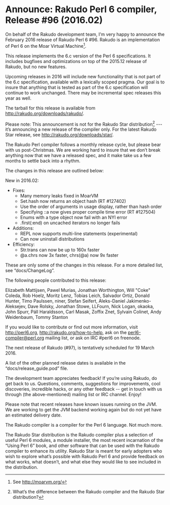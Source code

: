 # Announce: Rakudo Perl 6 compiler, Release #96 (2016.02)

On behalf of the Rakudo development team, I’m very happy to announce the
February 2016 release of Rakudo Perl 6 #96. Rakudo is an implementation of
Perl 6 on the Moar Virtual Machine[^1].

This release implements the 6.c version of the Perl 6 specifications.
It includes bugfixes and optimizations on top of
the 2015.12 release of Rakudo, but no new features.

Upcoming releases in 2016 will include new functionality that is not
part of the 6.c specification, available with a lexically scoped
pragma. Our goal is to insure that anything that is tested as part of the
6.c specification will continue to work unchanged. There may be incremental
spec releases this year as well.

The tarball for this release is available from <http://rakudo.org/downloads/rakudo/>.

Please note: This announcement is not for the Rakudo Star
distribution[^2] --- it’s announcing a new release of the compiler
only. For the latest Rakudo Star release, see
<http://rakudo.org/downloads/star/>.

The Rakudo Perl compiler follows a monthly release cycle, but please bear
with us post-Christmas. We are working hard to insure that we don’t break
anything now that we have a released spec, and it make take us a few months
to settle back into a rhythm.

The changes in this release are outlined below:

New in 2016.02:
 + Fixes:
   + Many memory leaks fixed in MoarVM
   + Set.hash now returns an object hash (RT #127402)
   + Use the order of arguments in usage display, rather than hash order
   + Specifying ::a now gives proper compile time error (RT #127504)
   + Enums with a type object now fail with an NYI error
   + .first(:end) on uncached iterators no longer fails
 + Additions:
   + REPL now supports multi-line statements (experimental)
   + Can now uninstall distributions
 + Efficiency:
   + Str.trans can now be up to 160x faster
   + @a.chrs now 3x faster, chrs(@a) now 9x faster

These are only some of the changes in this release. For a more
detailed list, see “docs/ChangeLog”.

The following people contributed to this release:

Elizabeth Mattijsen, Pawel Murias, Jonathan Worthington, Will "Coke" Coleda,
Rob Hoelz, Moritz Lenz, Tobias Leich, Salvador Ortiz, Donald Hunter,
Timo Paulssen, niner, Stefan Seifert, Aleks-Daniel Jakimenko-Aleksejev,
Dave Rolsky, Jonathan Stowe, LLFourn, Nick Logan, okaoka, John Spurr,
Páll Haraldsson, Carl Masak, Zoffix Znet, Sylvain Colinet, Andy Weidenbaum,
Tommy Stanton

If you would like to contribute or find out more information, visit
<http://perl6.org>, <http://rakudo.org/how-to-help>, ask on the
<perl6-compiler@perl.org> mailing list, or ask on IRC #perl6 on freenode.

The next release of Rakudo (#97), is tentatively scheduled for 19 March 2016.

A list of the other planned release dates is available in the
“docs/release_guide.pod” file.

The development team appreciates feedback! If you’re using Rakudo, do
get back to us. Questions, comments, suggestions for improvements, cool
discoveries, incredible hacks, or any other feedback -- get in touch with
us through (the above-mentioned) mailing list or IRC channel. Enjoy!

Please note that recent releases have known issues running on the JVM.
We are working to get the JVM backend working again but do not yet have
an estimated delivery date.

[^1]: See <http://moarvm.org/>

[^2]: What’s the difference between the Rakudo compiler and the Rakudo
Star distribution?

The Rakudo compiler is a compiler for the Perl 6 language.
Not much more.

The Rakudo Star distribution is the Rakudo compiler plus a selection
of useful Perl 6 modules, a module installer, the most recent
incarnation of the “Using Perl 6” book, and other software that can
be used with the Rakudo compiler to enhance its utility. Rakudo Star
is meant for early adopters who wish to explore what’s possible with
Rakudo Perl 6 and provide feedback on what works, what doesn’t, and
what else they would like to see included in the distribution.

